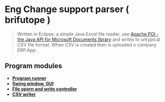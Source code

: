 # Eng Change support parser ( brifutope )

> Written in Eclipse, a simple Java Excel file reader, use [Apache POI - the Java API for Microsoft Documents library](https://poi.apache.org/) and writes to untypical CSV file format. When CSV is created then 
is uploaded o company ERP App.

## Program modules

- **[Program runner](https://github.com/LuczynskiDar/brifutope/blob/master/src/main/java/com/java/window/brifutope/App.java)**
- **[Swing window, GUI](https://github.com/LuczynskiDar/brifutope/blob/master/src/main/java/com/java/window/brifutope/BriFutoPeWindow.java)**
- **[File opern and write controller](https://github.com/LuczynskiDar/brifutope/blob/master/src/main/java/com/java/window/brifutope/JxlControler.java)**
- **[CSV writer](https://github.com/LuczynskiDar/brifutope/blob/master/src/main/java/com/java/window/brifutope/CsvWriter.java)**

